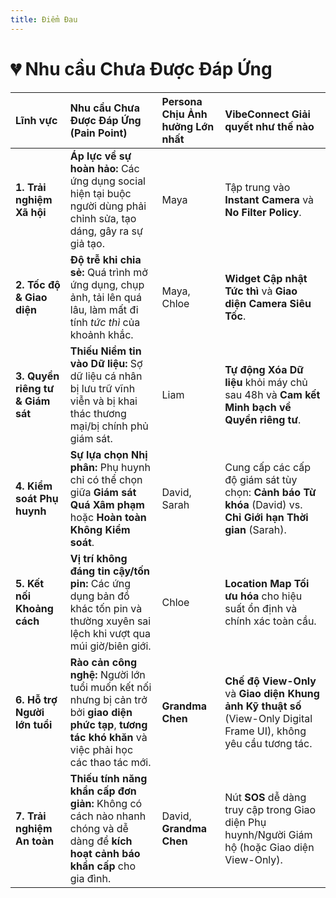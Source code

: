 ```yaml
---
title: Điểm Đau
---
```


# 💔 Nhu cầu Chưa Được Đáp Ứng

| Lĩnh vực | Nhu cầu Chưa Được Đáp Ứng (Pain Point) | Persona Chịu Ảnh hưởng Lớn nhất | VibeConnect Giải quyết như thế nào |
| :--- | :--- | :--- | :--- |
| **1. Trải nghiệm Xã hội** | **Áp lực về sự hoàn hảo:** Các ứng dụng social hiện tại buộc người dùng phải chỉnh sửa, tạo dáng, gây ra sự giả tạo. | Maya | Tập trung vào **Instant Camera** và **No Filter Policy**. |
| **2. Tốc độ & Giao diện** | **Độ trễ khi chia sẻ:** Quá trình mở ứng dụng, chụp ảnh, tải lên quá lâu, làm mất đi tính *tức thì* của khoảnh khắc. | Maya, Chloe | **Widget Cập nhật Tức thì** và **Giao diện Camera Siêu Tốc**. |
| **3. Quyền riêng tư & Giám sát** | **Thiếu Niềm tin vào Dữ liệu:** Sợ dữ liệu cá nhân bị lưu trữ vĩnh viễn và bị khai thác thương mại/bị chính phủ giám sát. | Liam | **Tự động Xóa Dữ liệu** khỏi máy chủ sau 48h và **Cam kết Minh bạch về Quyền riêng tư**. |
| **4. Kiểm soát Phụ huynh** | **Sự lựa chọn Nhị phân:** Phụ huynh chỉ có thể chọn giữa **Giám sát Quá Xâm phạm** hoặc **Hoàn toàn Không Kiểm soát**. | David, Sarah | Cung cấp các cấp độ giám sát tùy chọn: **Cảnh báo Từ khóa** (David) vs. **Chỉ Giới hạn Thời gian** (Sarah). |
| **5. Kết nối Khoảng cách** | **Vị trí không đáng tin cậy/tốn pin:** Các ứng dụng bản đồ khác tốn pin và thường xuyên sai lệch khi vượt qua múi giờ/biên giới. | Chloe | **Location Map Tối ưu hóa** cho hiệu suất ổn định và chính xác toàn cầu. |
| **6. Hỗ trợ Người lớn tuổi** | **Rào cản công nghệ:** Người lớn tuổi muốn kết nối nhưng bị cản trở bởi **giao diện phức tạp**, **tương tác khó khăn** và việc phải học các thao tác mới. | **Grandma Chen** | **Chế độ View-Only** và **Giao diện Khung ảnh Kỹ thuật số** (View-Only Digital Frame UI), không yêu cầu tương tác. |
| **7. Trải nghiệm An toàn** | **Thiếu tính năng khẩn cấp đơn giản:** Không có cách nào nhanh chóng và dễ dàng để **kích hoạt cảnh báo khẩn cấp** cho gia đình. | David, **Grandma Chen** | Nút **SOS** dễ dàng truy cập trong Giao diện Phụ huynh/Người Giám hộ (hoặc Giao diện View-Only). |
